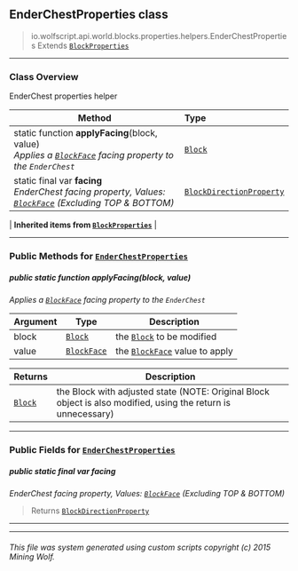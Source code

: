 ## EnderChestProperties __class__

>io.wolfscript.api.world.blocks.properties.helpers.EnderChestProperties
>Extends [`BlockProperties`](BlockProperties.md)

---

### Class Overview

EnderChest properties helper

Method | Type   
--- | :--- 
static function __applyFacing__(block, value) <br> _Applies a [`BlockFace`](../../BlockFace.md) facing property to the `EnderChest`_ | [`Block`](../../Block.md)
static final var __facing__ <br> _EnderChest facing property, Values: [`BlockFace`](../../BlockFace.md) (Excluding TOP & BOTTOM)_ | [`BlockDirectionProperty`](../BlockDirectionProperty.md)
 |
__Inherited items from [`BlockProperties`](BlockProperties.md)__ |





---


### Public Methods for [`EnderChestProperties`](EnderChestProperties.md)

##### <a id='applyfacing'></a>public static function __applyFacing__(block, value)

_Applies a [`BlockFace`](../../BlockFace.md) facing property to the `EnderChest`_

Argument | Type | Description  
--- | --- | --- 
block | [`Block`](../../Block.md) | the [`Block`](../../Block.md) to be modified
value | [`BlockFace`](../../BlockFace.md) | the [`BlockFace`](../../BlockFace.md) value to apply

Returns | Description
--- | --- 
[`Block`](../../Block.md) | the Block with adjusted state (NOTE: Original Block object is also modified, using the return is unnecessary)


---

### Public Fields for [`EnderChestProperties`](EnderChestProperties.md)

##### <a id='facing'></a>public static final var __facing__

_EnderChest facing property, Values: [`BlockFace`](../../BlockFace.md) (Excluding TOP & BOTTOM)_

>Returns
>  [`BlockDirectionProperty`](../BlockDirectionProperty.md)

---


---


###### This file was system generated using custom scripts copyright (c) 2015 Mining Wolf.
	

